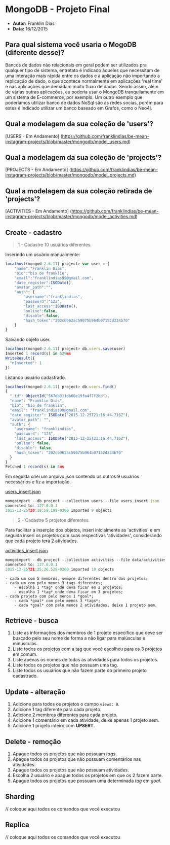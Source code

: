 # MongoDB - Projeto Final
- **Autor:** Franklin Dias
- **Data:** 16/12/2015

## Para qual sistema você usaria o MogoDB (diferente desse)?
Bancos de dados não relacionais em geral podem ser utilizados pra qualquer tipo de sistema, entretato é indicado àqueles que necessitam de uma interação mais rápida entre os dados e a aplicação não importando a replicação de dado, o que acontece normalmente em aplicações 'real time' e nas aplicações que demadam muito fluxo de dados. Sendo assim, além de várias outras aplicações, eu poderia usar o MongoDB tranquilamente em um sistema de E-commerce, por exemplo. Um outro exemplo que poderíamos utilizar banco de dados NoSql são as redes socias, porém para estes é indicado utilizar um banco baseado em Grafos, como o Neo4j.


## Qual a modelagem da sua coleção de 'users'?

[USERS - Em Andamento] (https://github.com/franklindias/be-mean-instagram-projects/blob/master/mongodb/model_users.md)

## Qual a modelagem da sua coleção de 'projects'?

[PROJECTS - Em Andamento] (https://github.com/franklindias/be-mean-instagram-projects/blob/master/mongodb/model_projects.md)

## Qual a modelagem da sua coleção retirada de 'projects'?

[ACTIVITIES - Em Andamento] (https://github.com/franklindias/be-mean-instagram-projects/blob/master/mongodb/model_activities.md)

## Create - cadastro

> 1 - Cadastre 10 usuários diferentes.

Inserindo um usuário manualmente:

```js
localhost(mongod-2.6.11) project> var user = {  
	"name":"Franklin Dias",  
	"bio":"bio de franklin",  
	"email":"franklindias99@gmail.com",  
	"date_register":ISODate(),  
	"avatar_path":"",
    "auth": {  
		"username":"franklindias",  
		"password":"123",  
		"last_access":ISODate(),  
		"online":false,  
		"disable":false,  
		"hash_token":"202cb962ac59075b964b07152d234b70"  
	}
}
```
Salvando objeto user.

```js
localhost(mongod-2.6.11) project> db.users.save(user)
Inserted 1 record(s) in 529ms
WriteResult({
  "nInserted": 1
})
```

Listando usuário cadastrado.

```js
localhost(mongod-2.6.11) project> db.users.find()
{
  "_id": ObjectId("567db311db60e19fa4f7f2bd"),
  "name": "Franklin Dias",
  "bio": "bio de franklin",
  "email": "franklindias99@gmail.com",
  "date_register": ISODate("2015-12-25T21:16:44.716Z"),
  "avatar_path": "",
  "auth": {
    "username": "franklindias",
    "password": "123",
    "last_access": ISODate("2015-12-25T21:16:44.716Z"),
    "online": false,
    "disable": false,
    "hash_token": "202cb962ac59075b964b07152d234b70"
  }
}
Fetched 1 record(s) in 3ms
```

Em seguida criei um arquivo json contendo os outros 9 usuários necessários e fiz a importação.

[users_insert.json]()

```js
mongoimport --db project --collection users --file users_insert.json
connected to: 127.0.0.1
2015-12-25T20:18:59.199-0200 imported 9 objects
```

> 2 - Cadastre 5 projetos diferentes.

Para facilitar a inserção dos objetos, inseri inicialmente as 'activities' e em seguida inseri os projetos com suas respectivas 'atividades', considerando que cada projeto terá 2 atividades.

[activities_insert.json]()

```js
mongoimport --db project --collection activities --file data/activities_insert.json 
connected to: 127.0.0.1
2015-12-25T21:25:26.528-0200 imported 10 objects
```

    - cada um com 5 membros, sempre diferentes dentro dos projetos;
    - cada um com pelo menos 3 tags diferentes;
        - escolha 1 *tag* onde deva ficar em 2 projetos;
        - escolha 1 *tag* onde deva ficar em 3 projetos;
    - cada projeto com pelo menos 1 *goal*;
        - cada *goal* com pelo menos 3 *tags*;
        - cada *goal* com pelo menos 2 atividades, deixe 1 projeto sem.

## Retrieve - busca

1. Liste as informações dos membros de 1 projeto específico que deve ser buscado pelo seu nome de forma a não ligar para maiúsculas e minúsculas.
2. Liste todos os projetos com a tag que você escolheu para os 3 projetos em comum.
3. Liste apenas os nomes de todas as atividades para todos os projetos.
4. Liste todos os projetos que não possuam uma tag.
5. Liste todos os usuários que não fazem parte do primeiro projeto cadastrado.


## Update - alteração

1. Adicione para todos os projetos o campo `views: 0`.
2. Adicione 1 tag diferente para cada projeto.
3. Adicione 2 membros diferentes para cada projeto.
4. Adicione 1 comentário em cada atividade, deixe apenas 1 projeto sem.
5. Adicione 1 projeto inteiro com **UPSERT**.

## Delete - remoção

1. Apague todos os projetos que não possuam *tags*.
2. Apague todos os projetos que não possuam comentários nas atividades.
3. Apague todos os projetos que não possuam atividades.
4. Escolha 2 usuário e apague todos os projetos em que os 2 fazem parte.
5. Apague todos os projetos que possuam uma determinada *tag* em *goal*.

## Sharding
// coloque aqui todos os comandos que você executou

## Replica
// coloque aqui todos os comandos que você executou